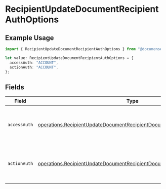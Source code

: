 # RecipientUpdateDocumentRecipientAuthOptions

## Example Usage

```typescript
import { RecipientUpdateDocumentRecipientAuthOptions } from "@documenso/sdk-typescript/models/operations";

let value: RecipientUpdateDocumentRecipientAuthOptions = {
  accessAuth: "ACCOUNT",
  actionAuth: "ACCOUNT",
};
```

## Fields

| Field                                                                                                                                                                | Type                                                                                                                                                                 | Required                                                                                                                                                             | Description                                                                                                                                                          |
| -------------------------------------------------------------------------------------------------------------------------------------------------------------------- | -------------------------------------------------------------------------------------------------------------------------------------------------------------------- | -------------------------------------------------------------------------------------------------------------------------------------------------------------------- | -------------------------------------------------------------------------------------------------------------------------------------------------------------------- |
| `accessAuth`                                                                                                                                                         | [operations.RecipientUpdateDocumentRecipientDocumentsRecipientsAccessAuth](../../models/operations/recipientupdatedocumentrecipientdocumentsrecipientsaccessauth.md) | :heavy_check_mark:                                                                                                                                                   | The type of authentication required for the recipient to access the document.                                                                                        |
| `actionAuth`                                                                                                                                                         | [operations.RecipientUpdateDocumentRecipientDocumentsRecipientsActionAuth](../../models/operations/recipientupdatedocumentrecipientdocumentsrecipientsactionauth.md) | :heavy_check_mark:                                                                                                                                                   | The type of authentication required for the recipient to sign the document.                                                                                          |